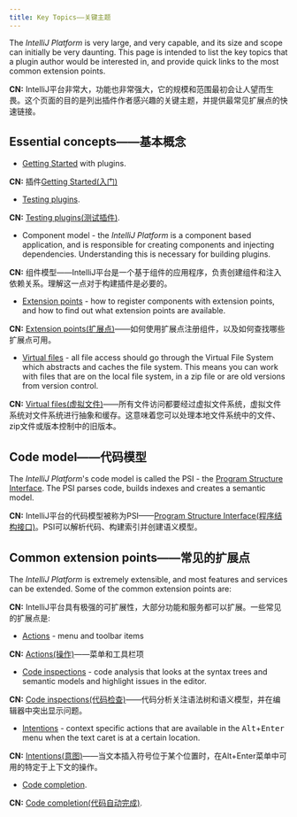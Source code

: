 ```yaml
---
title: Key Topics——关键主题
---
```


The _IntelliJ Platform_ is very large, and very capable, and its size and scope can initially be very daunting. This page is intended to list the key topics that a plugin author would be interested in, and provide quick links to the most common extension points.

**CN:**  IntelliJ平台非常大，功能也非常强大，它的规模和范围最初会让人望而生畏。这个页面的目的是列出插件作者感兴趣的关键主题，并提供最常见扩展点的快速链接。

## Essential concepts——基本概念

- [Getting Started](/basics/getting_started.md) with plugins.

**CN:**  插件[Getting Started(入门)](/basics/getting_started.md)

- [Testing plugins](/basics/testing_plugins/testing_plugins.md).

**CN:**  [Testing plugins(测试插件)](/basics/testing_plugins/testing_plugins.md).

- Component model - the _IntelliJ Platform_ is a component based application, and is responsible for creating components and injecting dependencies. Understanding this is necessary for building plugins.

**CN:**  组件模型——IntelliJ平台是一个基于组件的应用程序，负责创建组件和注入依赖关系。理解这一点对于构建插件是必要的。

- [Extension points](/basics/plugin_structure/plugin_extensions.md) - how to register components with extension points, and how to find out what extension points are available.

**CN:**  [Extension points(扩展点)](/basics/plugin_structure/plugin_extensions.md)——如何使用扩展点注册组件，以及如何查找哪些扩展点可用。

- [Virtual files](/basics/architectural_overview/virtual_file.md) - all file access should go through the Virtual File System which abstracts and caches the file system. This means you can work with files that are on the local file system, in a zip file or are old versions from version control.

**CN:**  [Virtual files(虚拟文件)](/basics/architectural_overview/virtual_file.md)——所有文件访问都要经过虚拟文件系统，虚拟文件系统对文件系统进行抽象和缓存。这意味着您可以处理本地文件系统中的文件、zip文件或版本控制中的旧版本。

## Code model——代码模型

The _IntelliJ Platform_'s code model is called the PSI - the [Program Structure Interface](/basics/architectural_overview/psi.md). The PSI parses code, builds indexes and creates a semantic model.

**CN:**  IntelliJ平台的代码模型被称为PSI——[Program Structure Interface(程序结构接口)](/basics/architectural_overview/psi.md)。PSI可以解析代码、构建索引并创建语义模型。

## Common extension points——常见的扩展点

The _IntelliJ Platform_ is extremely extensible, and most features and services can be extended. Some of the common extension points are:

**CN:**  IntelliJ平台具有极强的可扩展性，大部分功能和服务都可以扩展。一些常见的扩展点是:

* [Actions](/tutorials/action_system.md) - menu and toolbar items

**CN:**  [Actions(操作)](/tutorials/action_system.md)——菜单和工具栏项

* [Code inspections](/tutorials/code_inspections.md) - code analysis that looks at the syntax trees and semantic models and highlight issues in the editor.

**CN:**  [Code inspections(代码检查)](/tutorials/code_inspections.md)——代码分析关注语法树和语义模型，并在编辑器中突出显示问题。

* [Intentions](/tutorials/code_intentions.md) - context specific actions that are available in the <kbd>Alt</kbd>+<kbd>Enter</kbd> menu when the text caret is at a certain location.

**CN:**  [Intentions(意图)](/tutorials/code_intentions.md)——当文本插入符号位于某个位置时，在Alt+Enter菜单中可用的特定于上下文的操作。

* [Code completion](/reference_guide/custom_language_support/code_completion.md).

**CN:**  [Code completion(代码自动完成)](/reference_guide/custom_language_support/code_completion.md).